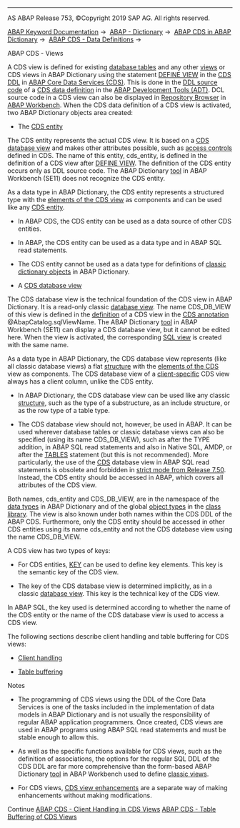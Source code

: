   

* * *

AS ABAP Release 753, ©Copyright 2019 SAP AG. All rights reserved.

[ABAP Keyword Documentation](javascript:call_link\('abenabap.htm'\)) →  [ABAP - Dictionary](javascript:call_link\('abenabap_dictionary.htm'\)) →  [ABAP CDS in ABAP Dictionary](javascript:call_link\('abencds.htm'\)) →  [ABAP CDS - Data Definitions](javascript:call_link\('abenddic_cds_entities.htm'\)) → 

ABAP CDS - Views

A CDS view is defined for existing [database tables](javascript:call_link\('abenddic_database_tables.htm'\)) and any other [views](javascript:call_link\('abenddic_views.htm'\)) or CDS views in ABAP Dictionary using the statement [DEFINE VIEW](javascript:call_link\('abencds_f1_define_view.htm'\)) in the [CDS DDL](javascript:call_link\('abencds_ddl_glosry.htm'\) "Glossary Entry") in [ABAP Core Data Services (CDS)](javascript:call_link\('abencds.htm'\)). This is done in the [DDL source code](javascript:call_link\('abenddl_source_code_glosry.htm'\) "Glossary Entry") of a [CDS data definition](javascript:call_link\('abencds_data_definition_glosry.htm'\) "Glossary Entry") in the [ABAP Development Tools (ADT)](javascript:call_link\('abenadt_glosry.htm'\) "Glossary Entry"). DCL source code in a CDS view can also be displayed in [Repository Browser](javascript:call_link\('abenrepository_browser_glosry.htm'\) "Glossary Entry") in [ABAP Workbench](javascript:call_link\('abenabap_workbench_glosry.htm'\) "Glossary Entry"). When the CDS data definition of a CDS view is activated, two ABAP Dictionary objects area created:

-   The [CDS entity](javascript:call_link\('abencds_entity_glosry.htm'\) "Glossary Entry")

The CDS entity represents the actual CDS view. It is based on a [CDS database view](javascript:call_link\('abencds_database_view_glosry.htm'\) "Glossary Entry") and makes other attributes possible, such as [access controls](javascript:call_link\('abencds_access_control_glosry.htm'\) "Glossary Entry") defined in CDS. The name of this entity, cds\_entity, is defined in the definition of a CDS view after [DEFINE VIEW](javascript:call_link\('abencds_f1_define_view.htm'\)). The definition of the CDS entity occurs only as DDL source code. The ABAP Dictionary [tool](javascript:call_link\('abenddic_tools.htm'\)) in ABAP Workbench (SE11) does not recognize the CDS entity.

As a data type in ABAP Dictionary, the CDS entity represents a structured type with the [elements of the CDS view](javascript:call_link\('abencds_f1_select_list_entry.htm'\)) as components and can be used like any [CDS entity](javascript:call_link\('abencds_entity_glosry.htm'\) "Glossary Entry").

-   In ABAP CDS, the CDS entity can be used as a data source of other CDS entities.

-   In ABAP, the CDS entity can be used as a data type and in ABAP SQL read statements.

-   The CDS entity cannot be used as a data type for definitions of [classic dictionary objects](javascript:call_link\('abenddic_classical_objects.htm'\)) in ABAP Dictionary.

-   A [CDS database view](javascript:call_link\('abencds_database_view_glosry.htm'\) "Glossary Entry")

The CDS database view is the technical foundation of the CDS view in ABAP Dictionary. It is a read-only classic [database view](javascript:call_link\('abendatabase_view_glosry.htm'\) "Glossary Entry"). The name CDS\_DB\_VIEW of this view is defined in the [definition](javascript:call_link\('abencds_f1_define_view.htm'\)) of a CDS view in the [CDS annotation](javascript:call_link\('abencds_annotation_glosry.htm'\) "Glossary Entry") @AbapCatalog.sqlViewName. The ABAP Dictionary [tool](javascript:call_link\('abenddic_tools.htm'\)) in ABAP Workbench (SE11) can display a CDS database view, but it cannot be edited here. When the view is activated, the corresponding [SQL view](javascript:call_link\('abensql_view_glosry.htm'\) "Glossary Entry") is created with the same name.

As a data type in ABAP Dictionary, the CDS database view represents (like all classic database views) a flat [structure](javascript:call_link\('abenddic_structures.htm'\)) with the [elements of the CDS](javascript:call_link\('abencds_f1_select_list_entry.htm'\)) view as components. The CDS database view of a [client-specific](javascript:call_link\('abencds_client_handling.htm'\)) CDS view always has a client column, unlike the CDS entity.

-   In ABAP Dictionary, the CDS database view can be used like any classic [structure](javascript:call_link\('abenddic_structures.htm'\)), such as the type of a substructure, as an include structure, or as the row type of a table type.

-   The CDS database view should not, however, be used in ABAP. It can be used wherever database tables or classic database views can also be specified (using its name CDS\_DB\_VIEW), such as after the TYPE addition, in ABAP SQL read statements and also in Native SQL, AMDP, or after the [TABLES](javascript:call_link\('abaptables.htm'\)) statement (but this is not recommended). More particularly, the use of the [CDS](javascript:call_link\('abenopen_sql_cds_obsolete.htm'\)) database view in ABAP SQL read statements is obsolete and forbidden in [strict mode from Release 7.50](javascript:call_link\('abenopensql_strict_mode_750.htm'\)). Instead, the CDS entity should be accessed in ABAP, which covers all attributes of the CDS view.

Both names, cds\_entity and CDS\_DB\_VIEW, are in the namespace of the [data types](javascript:call_link\('abenddic_data_types.htm'\)) in ABAP Dictionary and of the global [object types](javascript:call_link\('abenobject_type_glosry.htm'\) "Glossary Entry") in the [class library](javascript:call_link\('abenclass_library_glosry.htm'\) "Glossary Entry"). The view is also known under both names within the CDS DDL of the ABAP CDS. Furthermore, only the CDS entity should be accessed in other CDS entities using its name cds\_entity and not the CDS database view using the name CDS\_DB\_VIEW.

A CDS view has two types of keys:

-   For CDS entities, [KEY](javascript:call_link\('abencds_f1_select_list_entry.htm'\)) can be used to define key elements. This key is the semantic key of the CDS view.

-   The key of the CDS database view is determined implicitly, as in a classic [database view](javascript:call_link\('abenddic_classical_views.htm'\)). This key is the technical key of the CDS view.

In ABAP SQL, the key used is determined according to whether the name of the CDS entity or the name of the CDS database view is used to access a CDS view.

The following sections describe client handling and table buffering for CDS views:

-   [Client handling](javascript:call_link\('abencds_client_handling.htm'\))

-   [Table buffering](javascript:call_link\('abencds_sap_puffer.htm'\))

Notes

-   The programming of CDS views using the DDL of the Core Data Services is one of the tasks included in the implementation of data models in ABAP Dictionary and is not usually the responsibility of regular ABAP application programmers. Once created, CDS views are used in ABAP programs using ABAP SQL read statements and must be stable enough to allow this.

-   As well as the specific functions available for CDS views, such as the definition of associations, the options for the regular SQL DDL of the CDS DDL are far more comprehensive than the form-based ABAP Dictionary [tool](javascript:call_link\('abenddic_tools.htm'\)) in ABAP Workbench used to define [classic views](javascript:call_link\('abenddic_classical_views.htm'\)).

-   For CDS views, [CDS view enhancements](javascript:call_link\('abencds_view_extend_glosry.htm'\) "Glossary Entry") are a separate way of making enhancements without making modifications.

Continue
[ABAP CDS - Client Handling in CDS Views](javascript:call_link\('abencds_client_handling.htm'\))
[ABAP CDS - Table Buffering of CDS Views](javascript:call_link\('abencds_sap_puffer.htm'\))